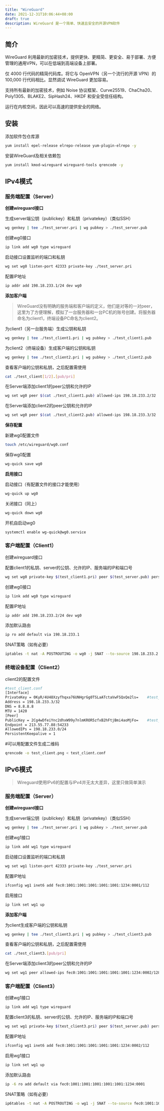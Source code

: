 ```yaml
---
title: "WireGuard"
date: 2021-12-31T10:06:44+08:00
draft: true
description: WireGuard 是一个简单、快速且安全的开源VPN软件 
---
```


## 简介

WireGuard 利用最新的加密技术，提供更快、更精简、更安全、易于部署、方便管理的通用VPN，可以在低端到高端设备上部署。

仅 4000 行代码的精简代码库。将它与 OpenVPN（另一个流行的开源 VPN）的 100,000 行代码相比。显然调试 WireGuard 更加容易。

支持所有最新的加密技术，例如 Noise 协议框架、Curve25519、ChaCha20、Poly1305、BLAKE2、SipHash24、HKDF 和安全受信任结构。

运行在内核空间，因此可以高速的提供安全的网络。



## 安装

添加软件包仓库源

```bash
yum install epel-release elrepo-release yum-plugin-elrepo -y
```

安装WireGuard及相关依赖包

```bash
yum install kmod-wireguard wireguard-tools qrencode -y
```



## IPv4模式

### 服务端配置（Server）

**创建wireguard接口**

生成server端公钥（publickey）和私钥（privatekey）（类似SSH）

```bash
wg genkey | tee ./test_server.pri | wg pubkey > ./test_server.pub
```

创建wg0接口

```bash
ip link add wg0 type wireguard
```

启动接口设置监听的端口和私钥

```bash
wg set wg0 listen-port 42333 private-key ./test_server.pri
```

配置IP地址

```bash
ip addr add 198.18.233.1/24 dev wg0
```



**添加客户端**

> WireGuard没有明确的服务端和客户端的定义，他们是对等的一对peer，这里为了方便理解，模拟了一台服务器和一台PC机的账号创建。将服务器命名为client1，终端设备PC命名为client2。



为client1（另一台服务端）生成公钥和私钥

```bash
wg genkey | tee ./test_client1.pri | wg pubkey > ./test_client1.pub
```

为client2（终端设备）生成客户端的公钥和私钥

```bash
wg genkey | tee ./test_client2.pri | wg pubkey > ./test_client2.pub
```

查看客户端的公钥和私钥，之后配置需使用

```bash
cat ./test_client[1/2].[pub/pri]
```

在Server端添加client1的peer公钥和允许的IP

```bash
wg set wg0 peer $(cat ./test_client1.pub) allowed-ips 198.18.233.2/32
```

在Server端添加client2的peer公钥和允许的IP

```bash
wg set wg0 peer $(cat ./test_client2.pub) allowed-ips 198.18.233.3/32
```



**保存配置**

新建wg0配置文件

```bash
touch /etc/wireguard/wg0.conf
```

保存wg0配置

```bash
wg-quick save wg0
```



**启用接口**

启动接口（有配置文件的接口才能使用）

```bash
wg-quick up wg0
```

关闭接口（同上）

```bash
wg-quick down wg0
```

开机自启动wg0

```bash
systemctl enable wg-quick@wg0.service
```





### 客户端配置（Client1）

创建wireguard接口

配置client1的私钥、server的公钥、允许的IP、服务端的IP和端口号

```bash
wg set wg0 private-key $(test_client1.pri) peer $(test_server.pub) persistent-keepalive 1 allowed-ips 0.0.0.0/0 endpoint server_ip:server_port
```

创建wg0接口

```bash
ip link add wg0 type wireguard
```

配置IP地址

```bash
ip addr add 198.18.233.2/24 dev wg0
```

添加默认路由

```bash
ip ro add default via 198.18.233.1
```

SNAT策略（如有必要）

```bash
iptables -t nat -A POSTROUTING -o wg0 -j SNAT --to-source 198.18.233.2
```



### 终端设备配置（Client2）

client2的配置文件

```bash
#test_client.conf
[Interface]
PrivateKey = 0KyR/4U48Xzyfhqxa76UNHgrGg0TSLaATctaVwFSQxQe2ls=    #test_client2.pri
Address = 198.18.233.3/32
DNS = 8.8.8.8
MTU = 1420
[Peer]
PublicKey = 2Cg4wDfeiYnc2dhxW99y7nlmKROR5zfxB2hFtjBmi4aoMjFo=    #test_server.pub
Endpoint = 213.55.77.88:54233
AllowedIPs = 198.18.233.0/24
PersistentKeepalive = 1
```

#可以用配置文件生成二维码 

```bash
qrencode -o test_client.png < test_client.conf
```



## IPv6模式



> Wireguard使用IPv6的配置与IPv4并无太大差异，这里只做简单演示



### 服务端配置（Server）

**创建wireguard接口**

生成server端公钥（publickey）和私钥（privatekey）（类似SSH）

```bash
wg genkey | tee ./test_server.pri | wg pubkey > ./test_server.pub
```

创建wg1接口

```bash
ip link add wg1 type wireguard
```

启动接口设置监听的端口和私钥

```bash
wg set wg1 listen-port 42333 private-key ./test_server.pri
```

配置IP地址

```bash
ifconfig wg1 inet6 add fec0:1001:1001:1001:1001:1001:1234:0001/112
```

启用接口

```bash
ip link set wg1 up
```

**添加客户端**

为client生成客户端的公钥和私钥

```bash
wg genkey | tee ./test_client3.pri | wg pubkey > ./test_client3.pub
```

查看客户端的公钥和私钥，之后配置需使用

```bash
cat ./test_client3.[pub/pri]
```

在Server端添加client3的peer公钥和允许的IP

```bash
wg set wg1 peer allowed-ips fec0:1001:1001:1001:1001:1001:1234:0002/128
```

### 客户端配置（Client3）

创建wg1接口

```bash
ip link add wg1 type wireguard
```

配置client3的私钥、server的公钥、允许的IP、服务端的IP和端口号

```bash
wg set wg1 private-key $(test_client3.pri) peer $(test_server.pub) persistent-keepalive 1 allowed-ips 0:0:0:0:0:0:0:0/0 endpoint server_ip:server_port
```

配置IP地址

```bash
ifconfig wg1 inet6 add fec0:1001:1001:1001:1001:1001:1234:0002/112
```

启用wg1接口

```bash
ip link set wg1 up
```

添加默认路由

```bash
ip -6 ro add default via fec0:1001:1001:1001:1001:1001:1234:0001
```

SNAT策略（如有必要）

```bash
ip6tables -t nat -A POSTROUTING -o wg1 -j SNAT --to-source fec0:1001:1001:1001:1001:1001:1234:0002
```

